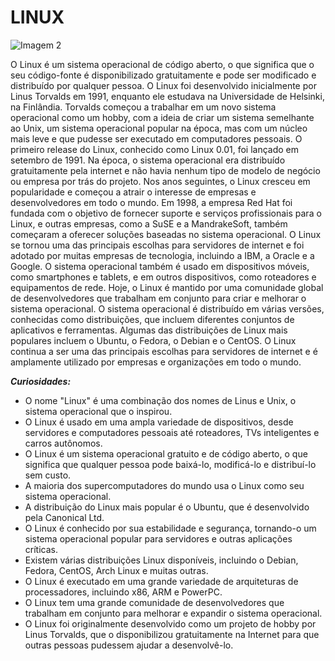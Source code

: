 # **LINUX**

![Imagem 2](https://hermes.digitalinnovation.one/articles/cover/aea951a1-825b-43bb-94fc-76b3b744418c.png)

O Linux é um sistema operacional de código aberto, o que significa que o seu código-fonte é disponibilizado gratuitamente e pode ser modificado e distribuído por qualquer pessoa. O Linux foi desenvolvido inicialmente por Linus Torvalds em 1991, enquanto ele estudava na Universidade de Helsinki, na Finlândia.
Torvalds começou a trabalhar em um novo sistema operacional como um hobby, com a ideia de criar um sistema semelhante ao Unix, um sistema operacional popular na época, mas com um núcleo mais leve e que pudesse ser executado em computadores pessoais.
O primeiro release do Linux, conhecido como Linux 0.01, foi lançado em setembro de 1991. Na época, o sistema operacional era distribuído gratuitamente pela internet e não havia nenhum tipo de modelo de negócio ou empresa por trás do projeto.
Nos anos seguintes, o Linux cresceu em popularidade e começou a atrair o interesse de empresas e desenvolvedores em todo o mundo. Em 1998, a empresa Red Hat foi fundada com o objetivo de fornecer suporte e serviços profissionais para o Linux, e outras empresas, como a SuSE e a MandrakeSoft, também começaram a oferecer soluções baseadas no sistema operacional.
O Linux se tornou uma das principais escolhas para servidores de internet e foi adotado por muitas empresas de tecnologia, incluindo a IBM, a Oracle e a Google. O sistema operacional também é usado em dispositivos móveis, como smartphones e tablets, e em outros dispositivos, como roteadores e equipamentos de rede.
Hoje, o Linux é mantido por uma comunidade global de desenvolvedores que trabalham em conjunto para criar e melhorar o sistema operacional. O sistema operacional é distribuído em várias versões, conhecidas como distribuições, que incluem diferentes conjuntos de aplicativos e ferramentas.
Algumas das distribuições de Linux mais populares incluem o Ubuntu, o Fedora, o Debian e o CentOS. O Linux continua a ser uma das principais escolhas para servidores de internet e é amplamente utilizado por empresas e organizações em todo o mundo.

**_Curiosidades:_**

* O nome "Linux" é uma combinação dos nomes de Linus e Unix, o sistema operacional que o inspirou.
* O Linux é usado em uma ampla variedade de dispositivos, desde servidores e computadores pessoais até roteadores, TVs inteligentes e carros autônomos.
* O Linux é um sistema operacional gratuito e de código aberto, o que significa que qualquer pessoa pode baixá-lo, modificá-lo e distribuí-lo sem custo.
* A maioria dos supercomputadores do mundo usa o Linux como seu sistema operacional.
* A distribuição do Linux mais popular é o Ubuntu, que é desenvolvido pela Canonical Ltd.
* O Linux é conhecido por sua estabilidade e segurança, tornando-o um sistema operacional popular para servidores e outras aplicações críticas.
* Existem várias distribuições Linux disponíveis, incluindo o Debian, Fedora, CentOS, Arch Linux e muitas outras.
* O Linux é executado em uma grande variedade de arquiteturas de processadores, incluindo x86, ARM e PowerPC.
* O Linux tem uma grande comunidade de desenvolvedores que trabalham em conjunto para melhorar e expandir o sistema operacional.
* O Linux foi originalmente desenvolvido como um projeto de hobby por Linus Torvalds, que o disponibilizou gratuitamente na Internet para que outras pessoas pudessem ajudar a desenvolvê-lo.


